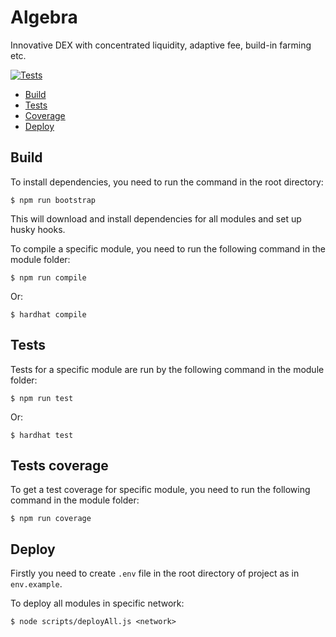 # Algebra 
Innovative DEX with concentrated liquidity, adaptive fee, build-in farming etc.

 
[![Tests](https://github.com/cryptoalgebra/Algebra/actions/workflows/tests.yml/badge.svg)](https://github.com/cryptoalgebra/Algebra/actions/workflows/tests.yml)

- [Build](#Build)
- [Tests](#Tests)
- [Coverage](#Tests-coverage)
- [Deploy](#Deploy)


## Build

To install dependencies, you need to run the command in the root directory:
```
$ npm run bootstrap
```
This will download and install dependencies for all modules and set up husky hooks.



To compile a specific module, you need to run the following command in the module folder:
```
$ npm run compile
```
Or:
```
$ hardhat compile
```


## Tests

Tests for a specific module are run by the following command in the module folder:
```
$ npm run test
```
Or:
```
$ hardhat test
```

## Tests coverage

To get a test coverage for specific module, you need to run the following command in the module folder:

```
$ npm run coverage
```

## Deploy
Firstly you need to create `.env` file in the root directory of project as in `env.example`.

To deploy all modules in specific network:
```
$ node scripts/deployAll.js <network>
```

